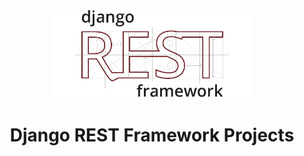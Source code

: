 <p align="center">
    <img src="assets/images/Django-REST-Framework-Logo.png" alt="Django REST Framework Logo" width="324px" />
    <h1 align="center">Django REST Framework Projects</h1>
</p>
